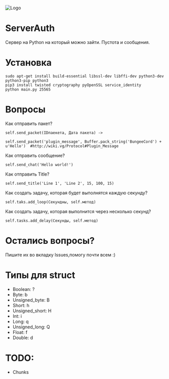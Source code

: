 ![Logo](https://i.imgur.com/c49sAHm.png)
# ServerAuth
Сервер на Python на который можно зайти. Пустота и сообщения.

# Установка
```
sudo apt-get install build-essential libssl-dev libffi-dev python3-dev python3-pip python3
pip3 install twisted cryptography pyOpenSSL service_identity
python main.py 25565
```
# Вопросы

Как отправить пакет?
```
self.send_packet(IDпаекета, Дата пакета) ->
```
```
self.send_packet('plugin_message', Buffer.pack_string('BungeeCord') + u'Hello')  #http://wiki.vg/Protocol#Plugin_Message
```
Как отправить сообщение?
```
self.send_chat('Hello world!')
```
Как отправить Title? 
```
self.send_title('Line 1', 'Line 2', 15, 100, 15)
```
Как создать задачу, которая будет выполнятся каждую секунду?
```
self.taks.add_loop(Секундны, self.метод)
```
Как создать задачу, которая выполнится через несколько секунд?
```
self.tasks.add_delay(Секунды, self.метод)
```
# Остались вопросы? 

Пишите их во вкладку Issues,помогу почти всем :)

# Типы для struct

 - Boolean: ?
 - Byte: b
 - Unsigned_byte: B
 - Short: h
 - Unsigned_short: H
 - Int: i
 - Long: q
 - Unsigned_long: Q
 - Float: f
 - Double: d

# TODO:
 - Chunks
